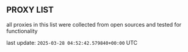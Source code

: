 ## PROXY LIST

all proxies in this list were collected from open sources and tested for functionality

last update: `2025-03-28 04:52:42.579840+00:00` UTC